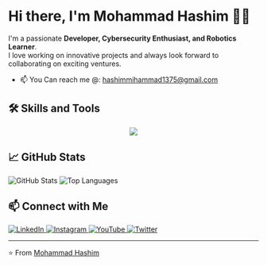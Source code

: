 # Hi there, I'm Mohammad Hashim 🤝👋  

I'm a passionate **Developer, Cybersecurity Enthusiast, and Robotics Learner**.  
I love working on innovative projects and always look forward to collaborating on exciting ventures.  

- 📫 You Can reach me @: [hashimmihammad1375@gmail.com](mailto:hashimmihammad1375@gmail.com)  

## 🛠️ Skills and Tools  

<p align="center">
  <a href="https://skillicons.dev">
    <img src="https://skillicons.dev/icons?i=java,cpp,c,python,flask,django,linux,flutter,react,nodejs,nextjs,mysql,html,css,js,tensorflow,pytorch,aws,azure" />
  </a>
</p>

## 📈 GitHub Stats  

<p align="left">
  <img src="https://github-readme-stats.vercel.app/api?username=mohammadhashim135&show_icons=true&hide_title=true&count_private=true&theme=radical" alt="GitHub Stats" />
  <img src="https://github-readme-stats.vercel.app/api/top-langs/?username=mohammadhashim135&layout=compact&theme=radical" alt="Top Languages" />
</p>

## 📫 Connect with Me  

<p align="left">
  <a href="https://www.linkedin.com/in/mohammad-hashim-07ab362a6">
    <img src="https://skillicons.dev/icons?i=linkedin" alt="LinkedIn" />
  </a>
  <a href="https://www.instagram.com/mohammadhashim.exe/">
    <img src="https://skillicons.dev/icons?i=instagram" alt="Instagram" />
  </a>
  <a href="https://www.youtube.com/@coderesonance">
    <img src="https://skillicons.dev/icons?i=youtube" alt="YouTube" />
  </a>
  <a href="https://www.twitter.com/coderesonance">
    <img src="https://skillicons.dev/icons?i=twitter" alt="Twitter" />
  </a>
</p>

---

⭐️ From [Mohammad Hashim](https://github.com/mohammadhashim135)  
